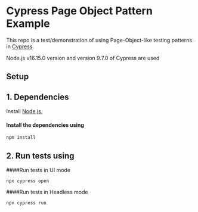 # Cypress Page Object Pattern Example

This repo is a test/demonstration of using Page-Object-like testing patterns in [Cypress](https://www.cypress.io/).

Node.js v16.15.0 version and version 9.7.0 of Cypress are used

## Setup

## 1. Dependencies

Install [Node.js.](https://nodejs.org/en/)
#### Install the dependencies using
 ```
npm install
 ```

## 2. Run tests using
####Run tests in UI mode
 ```shell
npx cypress open
 ```
####Run tests in Headless mode
 ```shell
npx cypress run
 ```